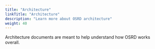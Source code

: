 ```yaml
---
title: "Architecture"
linkTitle: "Architecture"
description: "Learn more about OSRD architecture"
weight: 40
---
```


Architecture documents are meant to help understand how OSRD works overall.
